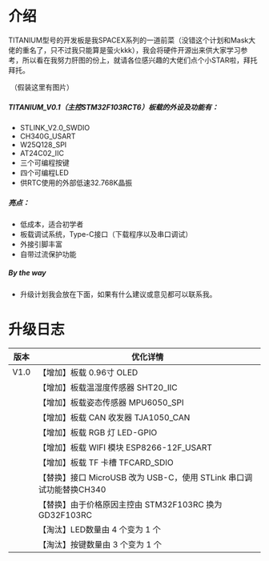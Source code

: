 # 介绍

TITANIUM型号的开发板是我SPACEX系列的一道前菜（没错这个计划和Mask大佬的重名了，只不过我只能算是萤火kkk），我会将硬件开源出来供大家学习参考，所以看在我努力肝图的份上，就请各位感兴趣的大佬们点个小STAR啦，拜托拜托。

​	（假装这里有图片）

##### TITANIUM_V0.1（主控STM32F103RCT6）板载的外设及功能有：

- STLINK_V2.0_SWDIO
- CH340G_USART
- W25Q128_SPI
 - AT24C02_IIC
 - 三个可编程按键
 - 四个可编程LED
 - 供RTC使用的外部低速32.768K晶振



##### 亮点：

- 低成本，适合初学者
- 板载调试系统，Type-C接口（下载程序以及串口调试）
- 外接引脚丰富
- 自带过流保护功能



##### By the way

- 升级计划我会放在下面，如果有什么建议或意见都可以联系我。




# 升级日志

| 版本 | 优化详情         |
| ---- | ---------------- |
| V1.0 | 【增加】板载 0.96寸 OLED |
|      | 【增加】板载温湿度传感器  SHT20_IIC   |
|      | 【增加】板载姿态传感器  MPU6050_SPI |
|      | 【增加】板载 CAN 收发器  TJA1050_CAN |
|      | 【增加】板载 RGB 灯    LED-GPIO |
|      | 【增加】板载 WIFI 模块 ESP8266-12F_USART |
|      | 【增加】板载 TF 卡槽  TFCARD_SDIO |
| | 【替换】接口 MicroUSB 改为 USB-C，使用 STLink 串口调试功能替换CH340 |
|   | 【替换】由于价格原因主控由 STM32F103RC 换为 GD32F103RC |
| | 【淘汰】LED数量由 4 个变为 1 个 |
| | 【淘汰】按键数量由 3 个变为 1 个 |















